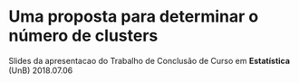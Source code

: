 # Uma proposta para determinar o número de clusters

Slides da apresentacao do Trabalho de Conclusão de Curso em **Estatística** (UnB) 2018.07.06
